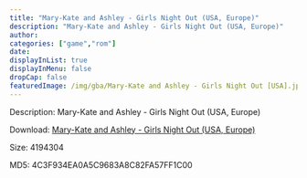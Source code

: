 ```yaml
---
title: "Mary-Kate and Ashley - Girls Night Out (USA, Europe)"
description: "Mary-Kate and Ashley - Girls Night Out (USA, Europe)"
author: 
categories: ["game","rom"]
date: 
displayInList: true
displayInMenu: false
dropCap: false
featuredImage: /img/gba/Mary-Kate and Ashley - Girls Night Out [USA].jpg
---
```


Description: Mary-Kate and Ashley - Girls Night Out (USA, Europe)

Download: <a style="text-decoration:underline;" href="https://mega.nz/#!6LRQAQ4S!hQ6ANYHRJLy4aSj0ZaIICwj1FGO_QoBwuE7CZCsfV5g" target = "_blank" rel = "nofollow" > Mary-Kate and Ashley - Girls Night Out (USA, Europe)</a>

Size: 4194304

MD5: 4C3F934EA0A5C9683A8C82FA57FF1C00

